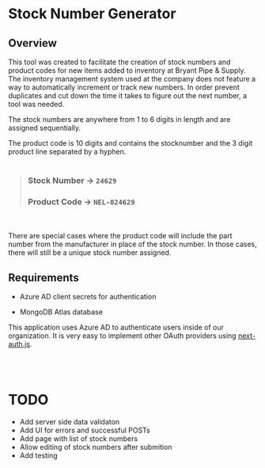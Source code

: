 # Stock Number Generator

## Overview

This tool was created to facilitate the creation of stock numbers and product codes for new items added to inventory at Bryant Pipe & Supply. The inventory management system used at the company does not feature a way to automatically increment or track new numbers. In order prevent duplicates and cut down the time it takes to figure out the next number, a tool was needed.

The stock numbers are anywhere from 1 to 6 digits in length and are assigned sequentially.

The product code is 10 digits and contains the stocknumber and the 3 digit product line separated by a hyphen.
</br></br>

> ### Stock Number -> `24629`
>
> ### Product Code -> `NEL-024629`

</br></br>
There are special cases where the product code will include the part number from the manufacturer in place of the stock number. In those cases, there will still be a unique stock number assigned.

## Requirements

- Azure AD client secrets for authentication

- MongoDB Atlas database

This application uses Azure AD to authenticate users inside of our organization. It is very easy to implement other OAuth providers using [next-auth.js](https://next-auth.js.org/).

</br></br>

# TODO

- Add server side data validaton
- Add UI for errors and successful POSTs
- Add page with list of stock numbers
- Allow editing of stock numbers after submition
- Add testing
